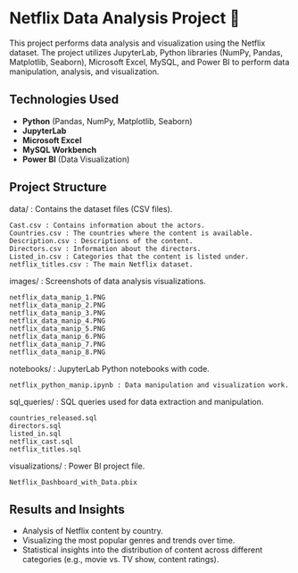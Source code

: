 # Netflix Data Analysis Project 🎥

This project performs data analysis and visualization using the Netflix dataset. 
The project utilizes JupyterLab, Python libraries (NumPy, Pandas, Matplotlib, Seaborn), 
Microsoft Excel, MySQL, and Power BI to perform data manipulation, analysis, and visualization.

## Technologies Used
- **Python** (Pandas, NumPy, Matplotlib, Seaborn)
- **JupyterLab**
- **Microsoft Excel**
- **MySQL Workbench**
- **Power BI** (Data Visualization)

## Project Structure

data/ : Contains the dataset files (CSV files).

    Cast.csv : Contains information about the actors.
    Countries.csv : The countries where the content is available.
    Description.csv : Descriptions of the content.
    Directors.csv : Information about the directors.
    Listed_in.csv : Categories that the content is listed under.
    netflix_titles.csv : The main Netflix dataset.

images/ : Screenshots of data analysis visualizations.

    netflix_data_manip_1.PNG    
    netflix_data_manip_2.PNG
    netflix_data_manip_3.PNG
    netflix_data_manip_4.PNG
    netflix_data_manip_5.PNG
    netflix_data_manip_6.PNG
    netflix_data_manip_7.PNG
    netflix_data_manip_8.PNG

notebooks/ : JupyterLab Python notebooks with code.

    netflix_python_manip.ipynb : Data manipulation and visualization work.

sql_queries/ : SQL queries used for data extraction and manipulation.

    countries_released.sql
    directors.sql
    listed_in.sql
    netflix_cast.sql
    netflix_titles.sql

visualizations/ : Power BI project file.

    Netflix_Dashboard_with_Data.pbix

## Results and Insights

- Analysis of Netflix content by country.
- Visualizing the most popular genres and trends over time.
- Statistical insights into the distribution of content across different categories (e.g., movie vs. TV show, content ratings).

